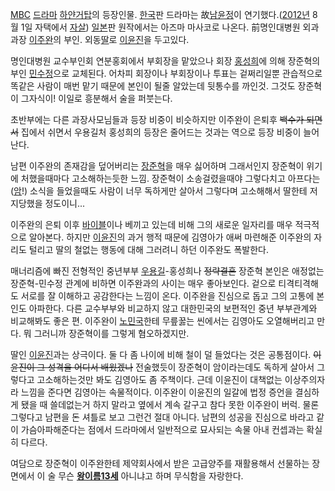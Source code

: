 [MBC](MBC.md) [드라마](%EB%93%9C%EB%9D%BC%EB%A7%88.md)
[하얀거탑](%ED%95%98%EC%96%80%EA%B1%B0%ED%83%91.md)의 등장인물.
[한국](%ED%95%9C%EA%B5%AD.md)판 드라마는
故[남윤정](%EB%82%A8%EC%9C%A4%EC%A0%95.md)이 연기했다.([2012년](2012%EB%85%84.md)
8월 1일 자택에서 [자살](%EC%9E%90%EC%82%B4.md)) [일본](%EC%9D%BC%EB%B3%B8.md)판
원작에서는 아즈마 마사코로 나온다. 前명인대병원 외과 과장 [이주완](%EC%9D%B4%EC%A3%BC%EC%99%84.md)의 부인.
외동[딸](%EB%94%B8.md)로 [이윤진](%EC%9D%B4%EC%9C%A4%EC%A7%84.md)을 두고있다.

명인대병원 교수부인회 연분홍회에서 부회장을 맡았으나 회장 [홍성희](%ED%99%8D%EC%84%B1%ED%9D%AC.md)에 의해
장준혁의 부인 [민수정](%EB%AF%BC%EC%88%98%EC%A0%95.md)으로 교체된다. 어차피 회장이나 부회장이나 투표는
겉쩌리일뿐 관습적으로 똑같은 사람이 매번 맡기 때문에 본인이 될줄 알았는데 뒷통수를 까인것. 그것도 장준혁이 그자식이! 이일로 흥분해서 술을
퍼붓는다.  

초반부에는 다른 과장사모님들과 등장 비중이 비슷하지만 이주완이 은퇴후 <del>백수가 되면서</del> 집에서 쉬면서 우용길처 홍성희의
등장은 줄어드는 것과는 역으로 등장 비중이 늘어난다.

남편 이주완의 존재감을 덮어버리는 [장준혁](%EC%9E%A5%EC%A4%80%ED%98%81.md)을 매우 싫어하며 그래서인지
장준혁이 위기에 처했을때마다 고소해하는듯한 느낌. 장준혁이 소송걸렸을때야 그렇다치고 아프다는([암](%EC%95%94.md)!) 소식을
들었을때도 사람이 너무 독하게만 살아서 그렇다며 고소해해서 딸한테 저지당했을 정도이니...

이주완의 은퇴 이후 [바이블](%EB%B0%94%EC%9D%B4%EB%B8%94.md)이나 베끼고 있는데 비해 그의 새로운 일자리를
매우 적극적으로 알아본다. 하지만 [이윤진](%EC%9D%B4%EC%9C%A4%EC%A7%84.md)의 과거 행적 때문에 김영아가 애써
마련해준 이주완의 자리도 털리고 딸의 철없는 행동에 대해 그러려니 하던 이주완도 폭발한다.

매너리즘에 빠진 전형적인 중년부부 [우용길](%EC%9A%B0%EC%9A%A9%EA%B8%B8.md)-홍성희나
<del>정략결혼</del> 장준혁 본인은 애정없는 장준혁-민수정 관계에 비하면 이주완과의 사이는 매우 좋아보인다. 겉으로 티격티격해도
서로를 잘 이해하고 공감한다는 느낌이 온다. 이주완을 진심으로 돕고 그의 고통에 본인도 아파한다. 다른 교수부부와 비교하지 않고 대한민국의
보편적인 중년 부부관계와 비교해봐도 좋은 편. 이주완이 [노민국](%EB%85%B8%EB%AF%BC%EA%B5%AD.md)한테 무릎꿇는
씬에서는 김영아도 오열해버리고 만다. 뭐 그러니까 장준혁이를 그렇게 혐오하겠지만.

딸인 [이윤진](%EC%9D%B4%EC%9C%A4%EC%A7%84.md)과는 상극이다. 둘 다 좀 나이에 비해 철이 덜 들었다는 것은
공통점이다. <del>이윤진이 그 성격을 어디서 배웠겠나</del> 전술했듯이 장준혁이 암이라는데도 독하게 살아서 그렇다고 고소해하는것만
봐도 김영아도 좀 주책이다. 근데 이윤진이 대책없는 이상주의자라 느낌을 준다면 김영아는 속물적이다. 이주완이 이윤진의 일갈에 법정 증언을
결심하게 됐을 때 쓸데없는거 하지 말라고 옆에서 계속 갈구고 참다 못한 이주완이 버럭. 물론 그렇다고 남편을 돈 셔틀로 보고 그런건 절대
아니다. 남편의 성공을 진심으로 바라고 같이 가슴아파해준다는 점에서 드라마에서 일반적으로 묘사되는 속물 아내 컨셉과는 확실히 다르다.

여담으로 장준혁이 이주완한테 제약회사에서 받은 고급양주를 재활용해서 선물하는 장면에서 이 술 무슨 **[왕이름13세](%EB%A3%A8%EC%9D%B4%2013%EC%84%B8.md)** 아니냐고 하며 무식함을 자랑한다.

